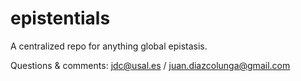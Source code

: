 # epistentials
A centralized repo for anything global epistasis.

Questions \& comments: [jdc@usal.es](mailto:jdc@usal.es) / [juan.diazcolunga@gmail.com](mailto:juan.diazcolunga@gmail.com)
